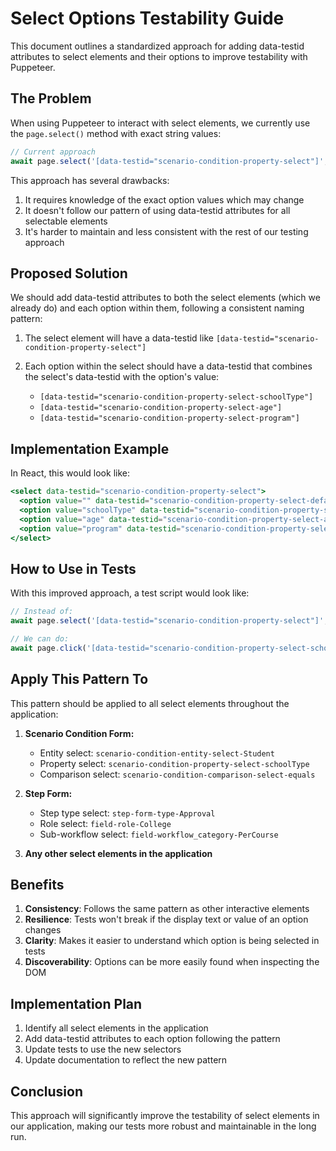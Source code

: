 # Select Options Testability Guide

This document outlines a standardized approach for adding data-testid attributes to select elements and their options to improve testability with Puppeteer.

## The Problem

When using Puppeteer to interact with select elements, we currently use the `page.select()` method with exact string values:

```javascript
// Current approach
await page.select('[data-testid="scenario-condition-property-select"]', 'schoolType');
```

This approach has several drawbacks:
1. It requires knowledge of the exact option values which may change
2. It doesn't follow our pattern of using data-testid attributes for all selectable elements
3. It's harder to maintain and less consistent with the rest of our testing approach

## Proposed Solution

We should add data-testid attributes to both the select elements (which we already do) and each option within them, following a consistent naming pattern:

1. The select element will have a data-testid like `[data-testid="scenario-condition-property-select"]`

2. Each option within the select should have a data-testid that combines the select's data-testid with the option's value:
   - `[data-testid="scenario-condition-property-select-schoolType"]`
   - `[data-testid="scenario-condition-property-select-age"]`
   - `[data-testid="scenario-condition-property-select-program"]`

## Implementation Example

In React, this would look like:

```jsx
<select data-testid="scenario-condition-property-select">
  <option value="" data-testid="scenario-condition-property-select-default">-- Select a property --</option>
  <option value="schoolType" data-testid="scenario-condition-property-select-schoolType">School Type</option>
  <option value="age" data-testid="scenario-condition-property-select-age">Age</option>
  <option value="program" data-testid="scenario-condition-property-select-program">Program</option>
</select>
```

## How to Use in Tests

With this improved approach, a test script would look like:

```javascript
// Instead of:
await page.select('[data-testid="scenario-condition-property-select"]', 'schoolType');

// We can do:
await page.click('[data-testid="scenario-condition-property-select-schoolType"]');
```

## Apply This Pattern To

This pattern should be applied to all select elements throughout the application:

1. **Scenario Condition Form:**
   - Entity select: `scenario-condition-entity-select-Student`
   - Property select: `scenario-condition-property-select-schoolType`
   - Comparison select: `scenario-condition-comparison-select-equals`

2. **Step Form:**
   - Step type select: `step-form-type-Approval`
   - Role select: `field-role-College`
   - Sub-workflow select: `field-workflow_category-PerCourse`

3. **Any other select elements in the application**

## Benefits

1. **Consistency**: Follows the same pattern as other interactive elements
2. **Resilience**: Tests won't break if the display text or value of an option changes
3. **Clarity**: Makes it easier to understand which option is being selected in tests
4. **Discoverability**: Options can be more easily found when inspecting the DOM

## Implementation Plan

1. Identify all select elements in the application
2. Add data-testid attributes to each option following the pattern
3. Update tests to use the new selectors
4. Update documentation to reflect the new pattern

## Conclusion

This approach will significantly improve the testability of select elements in our application, making our tests more robust and maintainable in the long run.
